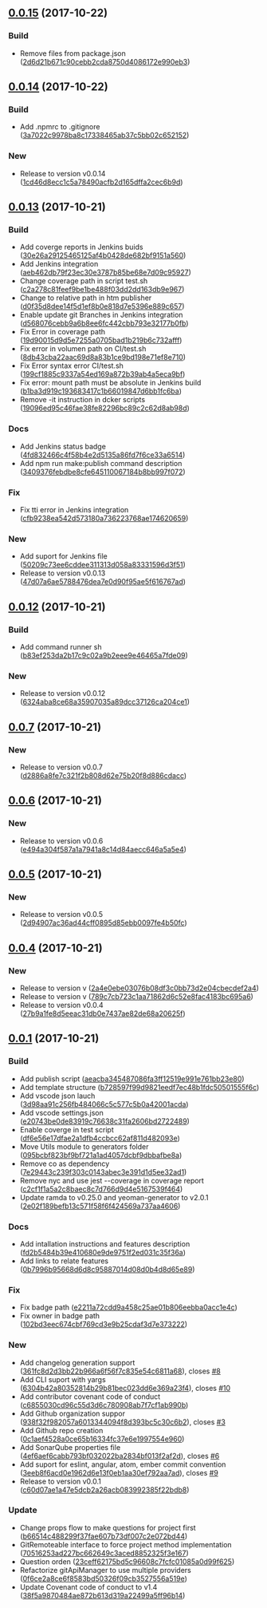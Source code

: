 <a name="0.0.15"></a>
## [0.0.15](https://github.com/red-panda-ci/generator-redpanda-node-module/compare/v0.0.14...v0.0.15) (2017-10-22)


### Build

* Remove files from package.json ([2d6d21b671c90cebb2cda8750d4086172e990eb3](https://github.com/red-panda-ci/generator-redpanda-node-module/commit/2d6d21b671c90cebb2cda8750d4086172e990eb3))



<a name="0.0.14"></a>
## [0.0.14](https://github.com/red-panda-ci/generator-redpanda-node-module/compare/v0.0.13...v0.0.14) (2017-10-22)


### Build

* Add .npmrc to .gitignore ([3a7022c9978ba8c17338465ab37c5bb02c652152](https://github.com/red-panda-ci/generator-redpanda-node-module/commit/3a7022c9978ba8c17338465ab37c5bb02c652152))

### New

* Release to version v0.0.14 ([1cd46d8ecc1c5a78490acfb2d165dffa2cec6b9d](https://github.com/red-panda-ci/generator-redpanda-node-module/commit/1cd46d8ecc1c5a78490acfb2d165dffa2cec6b9d))



<a name="0.0.13"></a>
## [0.0.13](https://github.com/red-panda-ci/generator-redpanda-node-module/compare/v0.0.12...v0.0.13) (2017-10-21)


### Build

* Add coverge reports in Jenkins buids ([30e26a29125465125af4b0428de682bf9151a560](https://github.com/red-panda-ci/generator-redpanda-node-module/commit/30e26a29125465125af4b0428de682bf9151a560))
* Add Jenkins integration ([aeb462db79f23ec30e3787b85be68e7d09c95927](https://github.com/red-panda-ci/generator-redpanda-node-module/commit/aeb462db79f23ec30e3787b85be68e7d09c95927))
* Change coverage path in script test.sh ([c2a278c81feef9be1be488f03dd2dd163db9e967](https://github.com/red-panda-ci/generator-redpanda-node-module/commit/c2a278c81feef9be1be488f03dd2dd163db9e967))
* Change to relative path in htm publisher  ([d0f35d8dee14f5d1ef8b0e818d7e5396e889c657](https://github.com/red-panda-ci/generator-redpanda-node-module/commit/d0f35d8dee14f5d1ef8b0e818d7e5396e889c657))
* Enable update git Branches in Jenkins integration ([d568076cebb9a6b8ee6fc442cbb793e32177b0fb](https://github.com/red-panda-ci/generator-redpanda-node-module/commit/d568076cebb9a6b8ee6fc442cbb793e32177b0fb))
* Fix Error in coverage path  ([19d90015d9d5e7255a0705bad1b219b6c732afff](https://github.com/red-panda-ci/generator-redpanda-node-module/commit/19d90015d9d5e7255a0705bad1b219b6c732afff))
* Fix error in volumen path on CI/test.sh  ([8db43cba22aac69d8a83b1ce9bd198e71ef8e710](https://github.com/red-panda-ci/generator-redpanda-node-module/commit/8db43cba22aac69d8a83b1ce9bd198e71ef8e710))
* Fix Error syntax error CI/test.sh  ([199cf1885c9337a54ed169a872b39ab4a5eca9bf](https://github.com/red-panda-ci/generator-redpanda-node-module/commit/199cf1885c9337a54ed169a872b39ab4a5eca9bf))
* Fix error: mount path must be absolute in Jenkins build ([b1ba3d919c193683417c1b66019847d6bb1fc6ba](https://github.com/red-panda-ci/generator-redpanda-node-module/commit/b1ba3d919c193683417c1b66019847d6bb1fc6ba))
* Remove -it instruction in dcker scripts ([19096ed95c46fae38fe82296bc89c2c62d8ab98d](https://github.com/red-panda-ci/generator-redpanda-node-module/commit/19096ed95c46fae38fe82296bc89c2c62d8ab98d))

### Docs

* Add Jenkins status badge ([4fd832466c4f58b4e2d5135a86fd7f6ce33a6514](https://github.com/red-panda-ci/generator-redpanda-node-module/commit/4fd832466c4f58b4e2d5135a86fd7f6ce33a6514))
* Add npm run make:publish command description ([3409376febdbe8cfe645110067184b8bb997f072](https://github.com/red-panda-ci/generator-redpanda-node-module/commit/3409376febdbe8cfe645110067184b8bb997f072))

### Fix

* Fix tti error in Jenkins integration ([cfb9238ea542d573180a736223768ae174620659](https://github.com/red-panda-ci/generator-redpanda-node-module/commit/cfb9238ea542d573180a736223768ae174620659))

### New

* Add suport for Jenkins file ([50209c73ee6cddee311313d058a83331596d3f51](https://github.com/red-panda-ci/generator-redpanda-node-module/commit/50209c73ee6cddee311313d058a83331596d3f51))
* Release to version v0.0.13 ([47d07a6ae5788476dea7e0d90f95ae5f616767ad](https://github.com/red-panda-ci/generator-redpanda-node-module/commit/47d07a6ae5788476dea7e0d90f95ae5f616767ad))



<a name="0.0.12"></a>
## [0.0.12](https://github.com/red-panda-ci/generator-redpanda-node-module/compare/v0.0.7...v0.0.12) (2017-10-21)


### Build

* Add command runner sh ([b83ef253da2b17c9c02a9b2eee9e46465a7fde09](https://github.com/red-panda-ci/generator-redpanda-node-module/commit/b83ef253da2b17c9c02a9b2eee9e46465a7fde09))

### New

* Release to version v0.0.12 ([6324aba8ce68a35907035a89dcc37126ca204ce1](https://github.com/red-panda-ci/generator-redpanda-node-module/commit/6324aba8ce68a35907035a89dcc37126ca204ce1))



<a name="0.0.7"></a>
## [0.0.7](https://github.com/red-panda-ci/generator-redpanda-node-module/compare/v0.0.6...v0.0.7) (2017-10-21)


### New

* Release to version v0.0.7 ([d2886a8fe7c321f2b808d62e75b20f8d886cdacc](https://github.com/red-panda-ci/generator-redpanda-node-module/commit/d2886a8fe7c321f2b808d62e75b20f8d886cdacc))



<a name="0.0.6"></a>
## [0.0.6](https://github.com/red-panda-ci/generator-redpanda-node-module/compare/v0.0.5...v0.0.6) (2017-10-21)


### New

* Release to version v0.0.6 ([e494a304f587a1a7941a8c14d84aecc646a5a5e4](https://github.com/red-panda-ci/generator-redpanda-node-module/commit/e494a304f587a1a7941a8c14d84aecc646a5a5e4))



<a name="0.0.5"></a>
## [0.0.5](https://github.com/red-panda-ci/generator-redpanda-node-module/compare/v0.0.4...v0.0.5) (2017-10-21)


### New

* Release to version v0.0.5 ([2d94907ac36ad44cff0895d85ebb0097fe4b50fc](https://github.com/red-panda-ci/generator-redpanda-node-module/commit/2d94907ac36ad44cff0895d85ebb0097fe4b50fc))



<a name="0.0.4"></a>
## [0.0.4](https://github.com/red-panda-ci/generator-redpanda-node-module/compare/v0.0.1...v0.0.4) (2017-10-21)


### New

* Release to version v ([2a4e0ebe03076b08df3c0bb73d2e04cbecdef2a4](https://github.com/red-panda-ci/generator-redpanda-node-module/commit/2a4e0ebe03076b08df3c0bb73d2e04cbecdef2a4))
* Release to version v ([789c7cb723c1aa71862d6c52e8fac4183bc695a6](https://github.com/red-panda-ci/generator-redpanda-node-module/commit/789c7cb723c1aa71862d6c52e8fac4183bc695a6))
* Release to version v0.0.4 ([27b9a1fe8d5eeac31db0e7437ae82de68a20625f](https://github.com/red-panda-ci/generator-redpanda-node-module/commit/27b9a1fe8d5eeac31db0e7437ae82de68a20625f))



<a name="0.0.1"></a>
## [0.0.1](https://github.com/red-panda-ci/generator-redpanda-node-module/compare/b728597f99d9821eedf7ec48b1fdc50501555f6c...v0.0.1) (2017-10-21)


### Build

* Add publish script ([aeacba345487086fa3ff12519e991e761bb23e80](https://github.com/red-panda-ci/generator-redpanda-node-module/commit/aeacba345487086fa3ff12519e991e761bb23e80))
* Add template structure ([b728597f99d9821eedf7ec48b1fdc50501555f6c](https://github.com/red-panda-ci/generator-redpanda-node-module/commit/b728597f99d9821eedf7ec48b1fdc50501555f6c))
* Add vscode json lauch ([3d98aa91c256fb484066c5c577c5b0a42001acda](https://github.com/red-panda-ci/generator-redpanda-node-module/commit/3d98aa91c256fb484066c5c577c5b0a42001acda))
* Add vscode settings.json ([e20743be0de83919c76638c31fa2606bd2722489](https://github.com/red-panda-ci/generator-redpanda-node-module/commit/e20743be0de83919c76638c31fa2606bd2722489))
* Enable coverge in test script ([df6e56e17dfae2a1dfb4ccbcc62af811d482093e](https://github.com/red-panda-ci/generator-redpanda-node-module/commit/df6e56e17dfae2a1dfb4ccbcc62af811d482093e))
* Move Utils module to generators folder ([095bcbf823bf9bf721a1ad4057dcbf9dbbafbe8a](https://github.com/red-panda-ci/generator-redpanda-node-module/commit/095bcbf823bf9bf721a1ad4057dcbf9dbbafbe8a))
* Remove co as dependency ([7e29443c239f303c0143abec3e391d1d5ee32ad1](https://github.com/red-panda-ci/generator-redpanda-node-module/commit/7e29443c239f303c0143abec3e391d1d5ee32ad1))
* Remove nyc and use jest --coverage in coverage report ([c2cf1f1a5a2c8baec8c7d766d9d4e5167539f464](https://github.com/red-panda-ci/generator-redpanda-node-module/commit/c2cf1f1a5a2c8baec8c7d766d9d4e5167539f464))
* Update ramda to v0.25.0 and yeoman-generator to v2.0.1 ([2e02f189befb13c571f58f6f424569a737aa4606](https://github.com/red-panda-ci/generator-redpanda-node-module/commit/2e02f189befb13c571f58f6f424569a737aa4606))

### Docs

* Add intallation instructions and features description ([fd2b5484b39e410680e9de9751f2ed031c35f36a](https://github.com/red-panda-ci/generator-redpanda-node-module/commit/fd2b5484b39e410680e9de9751f2ed031c35f36a))
* Add links to relate features ([0b7996b95668d6d8c95887014d08d0b4d8d65e89](https://github.com/red-panda-ci/generator-redpanda-node-module/commit/0b7996b95668d6d8c95887014d08d0b4d8d65e89))

### Fix

* Fix badge path ([e2211a72cdd9a458c25ae01b806eebba0acc1e4c](https://github.com/red-panda-ci/generator-redpanda-node-module/commit/e2211a72cdd9a458c25ae01b806eebba0acc1e4c))
* Fix owner in badge path ([102bd3eec674cbf769cd3e9b25cdaf3d7e373222](https://github.com/red-panda-ci/generator-redpanda-node-module/commit/102bd3eec674cbf769cd3e9b25cdaf3d7e373222))

### New

* Add changelog generation support  ([361fc8d2d3bb22b966a6f56f7c835e54c6811a68](https://github.com/red-panda-ci/generator-redpanda-node-module/commit/361fc8d2d3bb22b966a6f56f7c835e54c6811a68)), closes [#8](https://github.com/red-panda-ci/generator-redpanda-node-module/issues/8)
* Add CLI suport with yargs  ([6304b42a80352814b29b81bec023dd6e369a23f4](https://github.com/red-panda-ci/generator-redpanda-node-module/commit/6304b42a80352814b29b81bec023dd6e369a23f4)), closes [#10](https://github.com/red-panda-ci/generator-redpanda-node-module/issues/10)
* Add contributor covenant code of conduct ([c6855030cd96c55d3d6c780908ab7f7cf1ab990b](https://github.com/red-panda-ci/generator-redpanda-node-module/commit/c6855030cd96c55d3d6c780908ab7f7cf1ab990b))
* Add Github organization suppor  ([938f32f982057a6013344094f8d393bc5c30c6b2](https://github.com/red-panda-ci/generator-redpanda-node-module/commit/938f32f982057a6013344094f8d393bc5c30c6b2)), closes [#3](https://github.com/red-panda-ci/generator-redpanda-node-module/issues/3)
* Add Github repo creation ([0c1aef4528a0ce65b16334fc37e6e1997554e960](https://github.com/red-panda-ci/generator-redpanda-node-module/commit/0c1aef4528a0ce65b16334fc37e6e1997554e960))
* Add SonarQube properties file  ([4ef6aef6cabb793bf032022ba2834bf013f2af2d](https://github.com/red-panda-ci/generator-redpanda-node-module/commit/4ef6aef6cabb793bf032022ba2834bf013f2af2d)), closes [#6](https://github.com/red-panda-ci/generator-redpanda-node-module/issues/6)
* Add suport for eslint, angular, atom, ember commit convention  ([3eeb8f6acd0e1962d6e13f0eb1aa30ef792aa7ad](https://github.com/red-panda-ci/generator-redpanda-node-module/commit/3eeb8f6acd0e1962d6e13f0eb1aa30ef792aa7ad)), closes [#9](https://github.com/red-panda-ci/generator-redpanda-node-module/issues/9)
* Release to version v0.0.1 ([c60d07ae1a47e5dcb2a26acb083992385f22bdb8](https://github.com/red-panda-ci/generator-redpanda-node-module/commit/c60d07ae1a47e5dcb2a26acb083992385f22bdb8))

### Update

* Change props flow to make questions for project first ([b66514c488299f37fae607b73df007c2e072bd44](https://github.com/red-panda-ci/generator-redpanda-node-module/commit/b66514c488299f37fae607b73df007c2e072bd44))
* GitRemoteable interface to force project method implementation ([70516253ad227bc662649c3aced8852325f3e167](https://github.com/red-panda-ci/generator-redpanda-node-module/commit/70516253ad227bc662649c3aced8852325f3e167))
* Question orden ([23ceff62175bd5c96608c7fcfc01085a0d99f625](https://github.com/red-panda-ci/generator-redpanda-node-module/commit/23ceff62175bd5c96608c7fcfc01085a0d99f625))
* Refactorize gitApiManager to use multiple providers ([0f6ce2a8ce6f8583bd50326f09cb3527556a519e](https://github.com/red-panda-ci/generator-redpanda-node-module/commit/0f6ce2a8ce6f8583bd50326f09cb3527556a519e))
* Update Covenant code of conduct to v1.4 ([38f5a9870484ae872b613d319a22499a5ff96b14](https://github.com/red-panda-ci/generator-redpanda-node-module/commit/38f5a9870484ae872b613d319a22499a5ff96b14))



